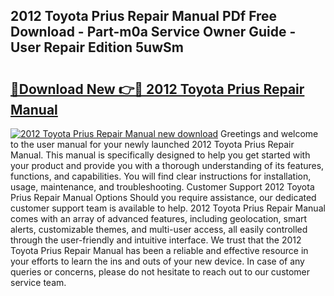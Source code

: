 ## 2012 Toyota Prius Repair Manual PDf Free Download - Part-m0a Service Owner Guide - User Repair Edition 5uwSm

# <h2><a href="http://bc2760.oget.top/?id=2012+Toyota+Prius+Repair+Manual">🔗Download New 👉🔴 2012 Toyota Prius Repair Manual</a></h2>

[![2012 Toyota Prius Repair Manual new download](https://i.imgur.com/5g1atiW.png)](http://bc2760.oget.top/?id=2012+Toyota+Prius+Repair+Manual)
Greetings and welcome to the user manual for your newly launched 2012 Toyota Prius Repair Manual. This manual is specifically designed to help you get started with your product and provide you with a thorough understanding of its features, functions, and capabilities. You will find clear instructions for installation, usage, maintenance, and troubleshooting. Customer Support 2012 Toyota Prius Repair Manual Options Should you require assistance, our dedicated customer support team is available to help. 2012 Toyota Prius Repair Manual comes with an array of advanced features, including geolocation, smart alerts, customizable themes, and multi-user access, all easily controlled through the user-friendly and intuitive interface. We trust that the 2012 Toyota Prius Repair Manual has been a reliable and effective resource in your efforts to learn the ins and outs of your new device. In case of any queries or concerns, please do not hesitate to reach out to our customer service team.
